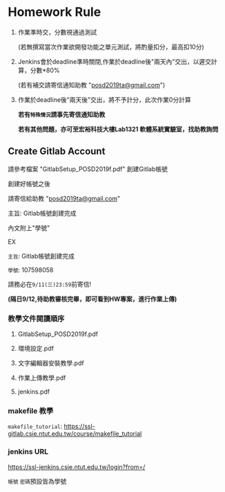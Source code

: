 # Homework Rule

1. 作業準時交，分數視通過測試

   (若無撰寫當次作業欲開發功能之單元測試，將酌量扣分，最高扣10分)

2. Jenkins會於deadline準時關閉,作業於deadline後"兩天內"交出，以遲交計算，分數*80%

    (若有補交請寄信通知助教 "posd2019ta@gmail.com")

3. 作業於deadline後"兩天後"交出，將不予計分，此次作業0分計算

    **若有`特殊情況`請事先寄信通知助教** 
    
    **若有其他問題，亦可至宏裕科技大樓Lab1321 軟體系統實驗室，找助教詢問**

## Create Gitlab Account
請參考檔案 "GitlabSetup_POSD2019f.pdf" 
創建Gitlab帳號

創建好帳號之後

請寄信給助教
 "posd2019ta@gmail.com"
 
主旨: Gitlab帳號創建完成 
 
內文附上"學號" 

EX 

`主旨`: Gitlab帳號創建完成

`學號`: 107598058  

請務必在`9/11(三)23:59`前寄信!

**(隔日9/12,待助教審核完畢，即可看到HW專案，進行作業上傳)**

### 教學文件閱讀順序
1. GitlabSetup_POSD2019f.pdf 

2. 環境設定.pdf

3. 文字編輯器安裝教學.pdf 

4. 作業上傳教學.pdf 

5. jenkins.pdf

### makefile 教學 ###
`makefile_tutorial`: https://ssl-gitlab.csie.ntut.edu.tw/course/makefile_tutorial

### jenkins URL ###
https://ssl-jenkins.csie.ntut.edu.tw/login?from=/

`帳號` `密碼`預設皆為學號